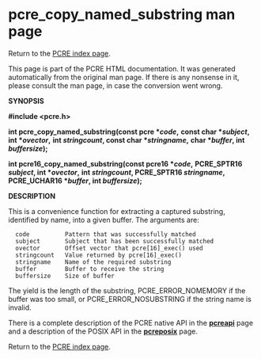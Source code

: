 pcre\_copy\_named\_substring man page
=====================================

Return to the [PCRE index page](index.html).

This page is part of the PCRE HTML documentation. It was generated automatically from the original man page. If there is any nonsense in it, please consult the man page, in case the conversion went wrong.

**SYNOPSIS**

**\#include &lt;pcre.h&gt;**

**int pcre\_copy\_named\_substring(const pcre \**code*,** **const char \**subject*, int \**ovector*,** **int *stringcount*, const char \**stringname*,** **char \**buffer*, int *buffersize*);**

**int pcre16\_copy\_named\_substring(const pcre16 \**code*,** **PCRE\_SPTR16 *subject*, int \**ovector*,** **int *stringcount*, PCRE\_SPTR16 *stringname*,** **PCRE\_UCHAR16 \**buffer*, int *buffersize*);**

**DESCRIPTION**

This is a convenience function for extracting a captured substring, identified by name, into a given buffer. The arguments are:

      code          Pattern that was successfully matched
      subject       Subject that has been successfully matched
      ovector       Offset vector that pcre[16]_exec() used
      stringcount   Value returned by pcre[16]_exec()
      stringname    Name of the required substring
      buffer        Buffer to receive the string
      buffersize    Size of buffer

The yield is the length of the substring, PCRE\_ERROR\_NOMEMORY if the buffer was too small, or PCRE\_ERROR\_NOSUBSTRING if the string name is invalid.

There is a complete description of the PCRE native API in the [**pcreapi**](pcreapi.html) page and a description of the POSIX API in the [**pcreposix**](pcreposix.html) page.

Return to the [PCRE index page](index.html).
